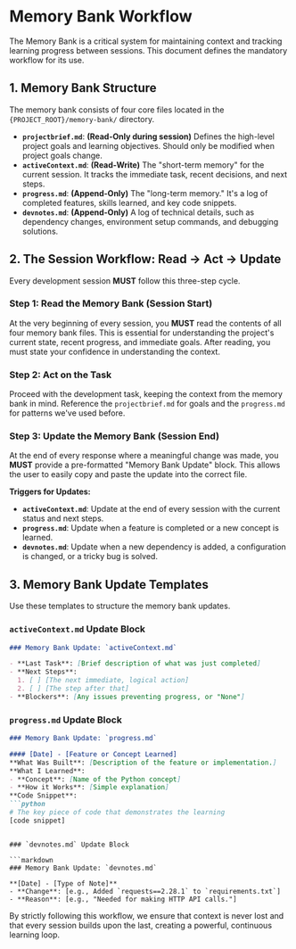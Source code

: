 # Memory Bank Workflow

The Memory Bank is a critical system for maintaining context and tracking learning progress between sessions. This document defines the mandatory workflow for its use.

## 1. Memory Bank Structure

The memory bank consists of four core files located in the `{PROJECT_ROOT}/memory-bank/` directory.

-   **`projectbrief.md`**: **(Read-Only during session)** Defines the high-level project goals and learning objectives. Should only be modified when project goals change.
-   **`activeContext.md`**: **(Read-Write)** The "short-term memory" for the current session. It tracks the immediate task, recent decisions, and next steps.
-   **`progress.md`**: **(Append-Only)** The "long-term memory." It's a log of completed features, skills learned, and key code snippets.
-   **`devnotes.md`**: **(Append-Only)** A log of technical details, such as dependency changes, environment setup commands, and debugging solutions.

## 2. The Session Workflow: Read -> Act -> Update

Every development session **MUST** follow this three-step cycle.

### Step 1: Read the Memory Bank (Session Start)
At the very beginning of every session, you **MUST** read the contents of all four memory bank files. This is essential for understanding the project's current state, recent progress, and immediate goals. After reading, you must state your confidence in understanding the context.

### Step 2: Act on the Task
Proceed with the development task, keeping the context from the memory bank in mind. Reference the `projectbrief.md` for goals and the `progress.md` for patterns we've used before.

### Step 3: Update the Memory Bank (Session End)
At the end of every response where a meaningful change was made, you **MUST** provide a pre-formatted "Memory Bank Update" block. This allows the user to easily copy and paste the update into the correct file.

**Triggers for Updates:**
-   **`activeContext.md`**: Update at the end of every session with the current status and next steps.
-   **`progress.md`**: Update when a feature is completed or a new concept is learned.
-   **`devnotes.md`**: Update when a new dependency is added, a configuration is changed, or a tricky bug is solved.

## 3. Memory Bank Update Templates

Use these templates to structure the memory bank updates.

### `activeContext.md` Update Block

```markdown
### Memory Bank Update: `activeContext.md`

- **Last Task**: [Brief description of what was just completed]
- **Next Steps**:
  1. [ ] [The next immediate, logical action]
  2. [ ] [The step after that]
- **Blockers**: [Any issues preventing progress, or "None"]
```

### `progress.md` Update Block

```markdown
### Memory Bank Update: `progress.md`

#### [Date] - [Feature or Concept Learned]
**What Was Built**: [Description of the feature or implementation.]
**What I Learned**:
- **Concept**: [Name of the Python concept]
- **How it Works**: [Simple explanation]
**Code Snippet**:
```python
# The key piece of code that demonstrates the learning
[code snippet]
```
```

### `devnotes.md` Update Block

```markdown
### Memory Bank Update: `devnotes.md`

**[Date] - [Type of Note]**
- **Change**: [e.g., Added `requests==2.28.1` to `requirements.txt`]
- **Reason**: [e.g., "Needed for making HTTP API calls."]
```

By strictly following this workflow, we ensure that context is never lost and that every session builds upon the last, creating a powerful, continuous learning loop.
